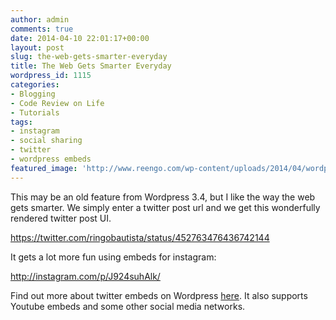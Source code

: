 ```yaml
---
author: admin
comments: true
date: 2014-04-10 22:01:17+00:00
layout: post
slug: the-web-gets-smarter-everyday
title: The Web Gets Smarter Everyday
wordpress_id: 1115
categories:
- Blogging
- Code Review on Life
- Tutorials
tags:
- instagram
- social sharing
- twitter
- wordpress embeds
featured_image: 'http://www.reengo.com/wp-content/uploads/2014/04/wordpress-logo.jpg'
---
```


This may be an old feature from Wordpress 3.4, but I like the way the web gets smarter. We simply enter a twitter post url and we get this wonderfully rendered twitter post UI.

https://twitter.com/ringobautista/status/452763476436742144

It gets a lot more fun using embeds for instagram:

http://instagram.com/p/J924suhAlk/

Find out more about twitter embeds on Wordpress [here](https://codex.wordpress.org/Embeds). It also supports Youtube embeds and some other social media networks.
